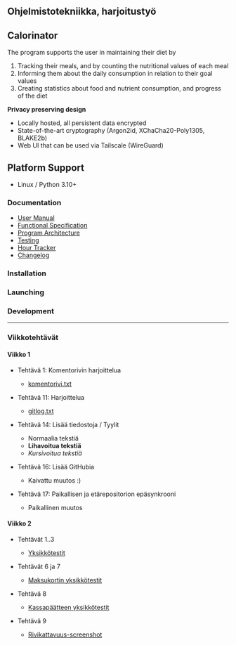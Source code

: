 Ohjelmistotekniikka, harjoitustyö
---

## Calorinator

The program supports the user in maintaining their diet by
  1. Tracking their meals, and by counting the nutritional values of each meal
  2. Informing them about the daily consumption in relation to their goal values
  3. Creating statistics about food and nutrient consumption, and progress of the diet

**Privacy preserving design**

* Locally hosted, all persistent data encrypted
* State-of-the-art cryptography (Argon2id, XChaCha20-Poly1305, BLAKE2b)
* Web UI that can be used via Tailscale (WireGuard) 


## Platform Support

* Linux / Python 3.10+


### Documentation

* [User Manual]()
* [Functional Specification]()
* [Program Architecture]()
* [Testing]()
* [Hour Tracker]()
* [Changelog]()


### Installation


### Launching


### Development






---

### Viikkotehtävät

#### Viikko 1

* Tehtävä 1: Komentorivin harjoittelua
  * [komentorivi.txt](https://github.com/MarkusOttela/ot-harjoitustyo/blob/master/laskarit/viikko1/komentorivi.txt)

* Tehtävä 11: Harjoittelua
  * [gitlog.txt](https://github.com/MarkusOttela/ot-harjoitustyo/blob/master/laskarit/viikko1/gitlog.txt)

* Tehtävä 14: Lisää tiedostoja / Tyylit
  * Normaalia tekstiä
  * **Lihavoitua tekstiä**
  * _Kursivoitua tekstiä_

* Tehtävä 16: Lisää GitHubia
  * Kaivattu muutos :)

* Tehtävä 17: Paikallisen ja etärepositorion epäsynkrooni
  * Paikallinen muutos


#### Viikko 2

* Tehtävät 1..3
  * [Yksikkötestit](https://github.com/MarkusOttela/ot-harjoitustyo/blob/master/laskarit/viikko2/maksukortti/src/tests/maksukortti_test.py#L40)

* Tehtävät 6 ja 7
  * [Maksukortin yksikkötestit](https://github.com/MarkusOttela/ot-harjoitustyo/blob/master/laskarit/viikko2/unicafe/src/tests/maksukortti_test.py)

* Tehtävä 8
  * [Kassapäätteen yksikkötestit](https://github.com/MarkusOttela/ot-harjoitustyo/blob/master/laskarit/viikko2/unicafe/src/tests/kassapaate_test.py)

* Tehtävä 9
  * [Rivikattavuus-screenshot](https://github.com/MarkusOttela/ot-harjoitustyo/blob/master/laskarit/viikko2/unicafe_rivikattavuus.png)
